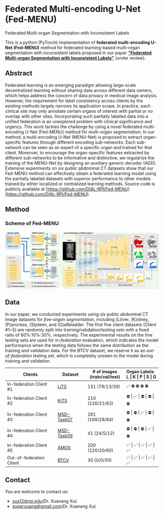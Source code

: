 # Federated Multi-encoding U-Net (Fed-MENU)
Federated Multi-organ Segmentation with Inconsistent Labels

This is a python (PyTorch) implementation of **federated multi-encoding U-Net (Fed-MENU)** method for federated learning-based multi-organ segmentation with inconsistent labels proposed in our paper [**"Federated Multi-organ Segmentation with Inconsistent Labels"**](https://arxiv.org/abs/2206.07156) (under review).


## Abstract
Federated learning is an emerging paradigm allowing large-scale decentralized learning without sharing data across different data owners, which helps address the concern of data privacy in medical image analysis. However, the requirement for label consistency across clients by the existing methods largely narrows its application scope. In practice, each clinical site may only annotate certain organs of interest with partial or no overlap with other sites. Incorporating such partially labeled data into a unified federation is an unexplored problem with clinical significance and urgency. This work tackles the challenge by using a novel federated multi-encoding U-Net (Fed-MENU) method for multi-organ segmentation. In our method, a multi-encoding U-Net (MENU-Net) is proposed to extract organ-specific features through different encoding sub-networks. Each sub-network can be seen as an expert of a specific organ and trained for that client. Moreover, to encourage the organ-specific features extracted by different sub-networks to be informative and distinctive, we regularize the training of the MENU-Net by designing an auxiliary generic decoder (AGD). Extensive experiments on six public abdominal CT datasets show that our Fed-MENU method can effectively obtain a federated learning model using the partially labeled datasets with superior performance to other models trained by either localized or centralized learning methods. Source code is publicly available at [https://github.com/DIAL-RPI/Fed-MENU](https://github.com/DIAL-RPI/Fed-MENU).

## Method
### Scheme of Fed-MENU
<img src="./fig1.png"/>

## Data
In our paper, we conducted experiments using *six* public abdominal CT image datasets for *five-organ segmentation*, including (L)iver, (K)idney, (P)ancreas, (S)pleen, and (G)allbladder. The first five client datasets (Client #1~5) are randomly split into training/validation/testing sets with a fixed ratio of 60\%:10\%:30\%, respectively. The experimental results on the five testing sets are used for *in-federation* evaluation, which indicates the model performance when the testing data follows the same distribution as the training and validation data. For the BTCV dataset, we reserve it as an *out-of-federation* testing set, which is completely unseen to the model during training and validation.

Clients | Dataset | # of images<br>(train/val/test) | Organ Labels<br>L \| K \| P \| S \| G
--- | --- | --- | :--- 
In-federation Client #1 | [LiTS](https://competitions.codalab.org/competitions/17094) | 131 (79/13/39) | :white_check_mark:  :no_entry:  :no_entry:  :no_entry:  :no_entry:
In-federation Client #2 | [KiTS](https://kits19.grand-challenge.org/home/) | 210 (126/21/63) | :no_entry: \| :white_check_mark: \| :no_entry: \| :no_entry: \| :no_entry:
In-federation Client #3 | [MSD-Task07](http://medicaldecathlon.com/) | 281 (169/28/84) | :no_entry: \| :no_entry: \| :white_check_mark: \| :no_entry: \| :no_entry:
In-federation Client #4 | [MSD-Task09](http://medicaldecathlon.com/) | 41 (24/5/12) | :no_entry: \| :no_entry: \| :no_entry: \| :white_check_mark: \| :no_entry:
In-federation Client #5 | [AMOS](https://amos22.grand-challenge.org/) | 200 (120/20/60) | :white_check_mark: \| :white_check_mark: \| :white_check_mark: \| :white_check_mark: \| :white_check_mark:
Out-of-federation Client  | [BTCV](https://www.synapse.org/\#!Synapse:syn3193805/wiki/89480) | 30 (0/0/30) | :white_check_mark: \| :white_check_mark: \| :white_check_mark: \| :white_check_mark: \| :white_check_mark:

## Contact
You are welcome to contact us:  
  - [xux12@rpi.edu](mailto:xux12@rpi.edu)(Dr. Xuanang Xu)  
  - [superxuang@gmail.com](mailto:superxuang@gmail.com)(Dr. Xuanang Xu)
